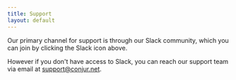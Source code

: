 ```yaml
---
title: Support
layout: default
---
```


<script async defer src="https://slackin-conjur.herokuapp.com/slackin.js"></script>

Our primary channel for support is through our Slack community, which you can join by clicking the Slack icon above.

However if you don't have access to Slack, you can reach our support team via email at <support@conjur.net>.
